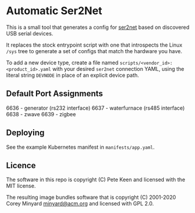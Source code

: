 # Automatic Ser2Net

This is a small tool that generates a config for [ser2net](https://github.com/cminyard/ser2net) based on discovered USB serial devices.

It replaces the stock entrypoint script with one that introspects the Linux `/sys` tree to generate a set of configs that match the hardware you have.

To add a new device type, create a file named `scripts/<vendor_id>:<product_id>.yaml` with your desired `ser2net` connection YAML, using the literal string `DEVNODE` in place of an explicit device path.

## Default Port Assignments

6636 - generator (rs232 interface)
6637 - waterfurnace (rs485 interface)
6638 - zwave
6639 - zigbee

## Deploying

See the example Kubernetes manifest in `manifests/app.yaml`.

## Licence

The software in this repo is copyright (C) Pete Keen and licensed with the MIT license.

The resulting image bundles software that is copyright (C) 2001-2020 Corey Minyard <minyard@acm.org> and licensed with GPL 2.0.
